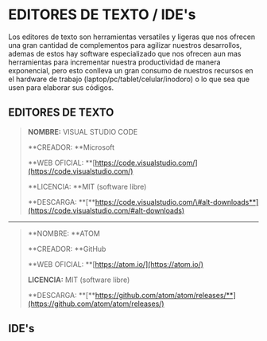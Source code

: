 # EDITORES DE TEXTO / IDE's

Los editores de texto son herramientas versatiles y ligeras que nos ofrecen una gran cantidad de complementos para agilizar nuestros desarrollos, ademas de estos hay software especializado que nos ofrecen aun mas herramientas para incrementar nuestra productividad de manera exponencial, pero esto conlleva un gran consumo de nuestros recursos en el hardware de trabajo \(laptop/pc/tablet/celular/inodoro\) o lo que sea que usen para elaborar sus códigos.

## EDITORES DE TEXTO

> **NOMBRE:** VISUAL STUDIO CODE
>
> **CREADOR: **Microsoft
>
> **WEB OFICIAL: **[https://code.visualstudio.com/](https://code.visualstudio.com/)
>
> **LICENCIA: **MIT \(software libre\)
>
> **DESCARGA: **[**https://code.visualstudio.com/\#alt-downloads**](https://code.visualstudio.com/#alt-downloads)

---

> **NOMBRE: **ATOM
>
> **CREADOR: **GitHub
>
> **WEB OFICIAL: **[https://atom.io/](https://atom.io/)
>
> **LICENCIA:** MIT \(software libre\)
>
> **DESCARGA: **[**https://github.com/atom/atom/releases/**](https://github.com/atom/atom/releases/)

## IDE's



